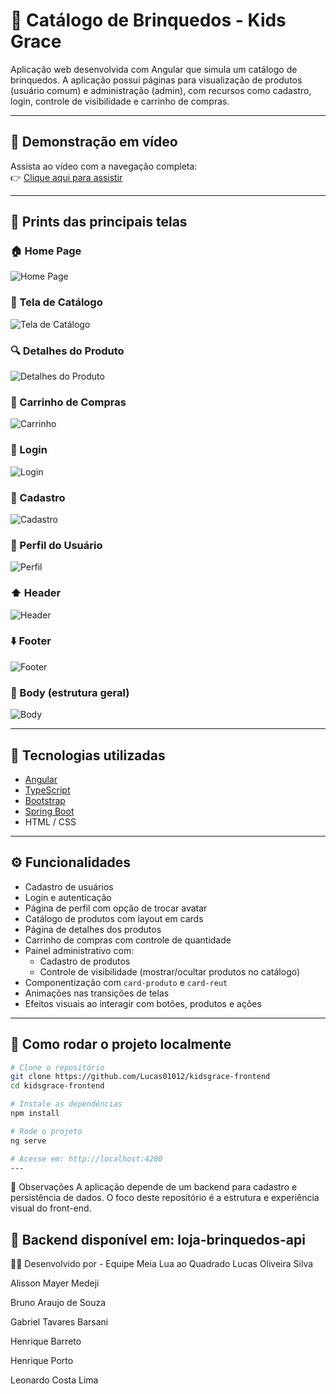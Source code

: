# 🧸 Catálogo de Brinquedos - Kids Grace

Aplicação web desenvolvida com Angular que simula um catálogo de brinquedos. A aplicação possui páginas para visualização de produtos (usuário comum) e administração (admin), com recursos como cadastro, login, controle de visibilidade e carrinho de compras.

---

## 🎥 Demonstração em vídeo

Assista ao vídeo com a navegação completa:  
👉 [Clique aqui para assistir](https://youtu.be/iLZ5pZadPIo)

---

## 📸 Prints das principais telas

### 🏠 Home Page  
![Home Page](https://github.com/Lucas01012/kidsgrace-frontend/blob/main/Imagens%20KidsGrace/Home%20page.png?raw=true)

### 🧸 Tela de Catálogo  
![Tela de Catálogo](https://github.com/Lucas01012/kidsgrace-frontend/blob/main/Imagens%20KidsGrace/Tela%20de%20catalogo.png?raw=true)

### 🔍 Detalhes do Produto  
![Detalhes do Produto](https://github.com/Lucas01012/kidsgrace-frontend/blob/main/Imagens%20KidsGrace/Detalhes%20do%20produto.png?raw=true)

### 🛒 Carrinho de Compras  
![Carrinho](https://github.com/Lucas01012/kidsgrace-frontend/blob/main/Imagens%20KidsGrace/Carrinho.png?raw=true)

### 🔐 Login  
![Login](https://github.com/Lucas01012/kidsgrace-frontend/blob/main/Imagens%20KidsGrace/Login.png?raw=true)

### 🧑 Cadastro  
![Cadastro](https://github.com/Lucas01012/kidsgrace-frontend/blob/main/Imagens%20KidsGrace/cadastro.png?raw=true)

### 👤 Perfil do Usuário  
![Perfil](https://github.com/Lucas01012/kidsgrace-frontend/blob/main/Imagens%20KidsGrace/Perfil.png?raw=true)

### ⬆️ Header  
![Header](https://github.com/Lucas01012/kidsgrace-frontend/blob/main/Imagens%20KidsGrace/Header.png?raw=true)

### ⬇️ Footer  
![Footer](https://github.com/Lucas01012/kidsgrace-frontend/blob/main/Imagens%20KidsGrace/Footer.png?raw=true)

### 🧍 Body (estrutura geral)  
![Body](https://github.com/Lucas01012/kidsgrace-frontend/blob/main/Imagens%20KidsGrace/Body.png?raw=true)

---

## 🚀 Tecnologias utilizadas

- [Angular](https://angular.io/)
- [TypeScript](https://www.typescriptlang.org/)
- [Bootstrap](https://getbootstrap.com/)
- [Spring Boot](https://spring.io/projects/spring-boot)
- HTML / CSS

---

## ⚙️ Funcionalidades

- Cadastro de usuários
- Login e autenticação
- Página de perfil com opção de trocar avatar
- Catálogo de produtos com layout em cards
- Página de detalhes dos produtos
- Carrinho de compras com controle de quantidade
- Painel administrativo com:
  - Cadastro de produtos
  - Controle de visibilidade (mostrar/ocultar produtos no catálogo)
- Componentização com `card-produto` e `card-reut`
- Animações nas transições de telas
- Efeitos visuais ao interagir com botões, produtos e ações

---

## 🧪 Como rodar o projeto localmente

```bash
# Clone o repositório
git clone https://github.com/Lucas01012/kidsgrace-frontend
cd kidsgrace-frontend

# Instale as dependências
npm install

# Rode o projeto
ng serve

# Acesse em: http://localhost:4200
---
```

📌 Observações
A aplicação depende de um backend para cadastro e persistência de dados.
O foco deste repositório é a estrutura e experiência visual do front-end.

🔗 Backend disponível em: loja-brinquedos-api
---


👨‍💻 Desenvolvido por - Equipe Meia Lua ao Quadrado
Lucas Oliveira Silva

Alisson Mayer Medeji

Bruno Araujo de Souza

Gabriel Tavares Barsani

Henrique Barreto

Henrique Porto

Leonardo Costa Lima
